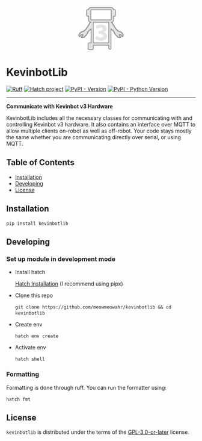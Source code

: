 <p align="center">
  <img src="https://raw.githubusercontent.com/meowmeowahr/kevinbotlib/refs/heads/main/docs/media/icon.svg" alt="Kevinbot v3 logo" width=120/>
</p>

# KevinbotLib

[![Ruff](https://img.shields.io/endpoint?url=https://raw.githubusercontent.com/astral-sh/ruff/main/assets/badge/v2.json)](https://github.com/astral-sh/ruff)
[![Hatch project](https://img.shields.io/badge/%F0%9F%A5%9A-Hatch-4051b5.svg)](https://github.com/pypa/hatch)
[![PyPI - Version](https://img.shields.io/pypi/v/kevinbotlib.svg)](https://pypi.org/project/kevinbotlib)
[![PyPI - Python Version](https://img.shields.io/pypi/pyversions/kevinbotlib.svg)](https://pypi.org/project/kevinbotlib)

-----

**Communicate with Kevinbot v3 Hardware**

KevinbotLib includes all the necessary classes for communicating with and controlling Kevinbot v3 hardware. It also contains an interface over MQTT to allow multiple clients on-robot as well as off-robot. Your code stays mostly the same whether you are communicating directly over serial, or using MQTT.

## Table of Contents

- [Installation](#installation)
- [Developing](#developing)
- [License](#license)

## Installation

```console
pip install kevinbotlib
```

## Developing

### Set up module in development mode

* Install hatch
  
  [Hatch Installation](https://hatch.pypa.io/1.12/install/) (I recommend using pipx)
* Clone this repo

  ```console
  git clone https://github.com/meowmeowahr/kevinbotlib && cd kevinbotlib
  ```
* Create env
  ```console
  hatch env create
  ```
* Activate env

  ```console
  hatch shell
  ```

### Formatting

Formatting is done through ruff. You can run the formatter using:

```console
hatch fmt
```

## License

`kevinbotlib` is distributed under the terms of the [GPL-3.0-or-later](https://spdx.org/licenses/GPL-3.0-or-later.html) license.
